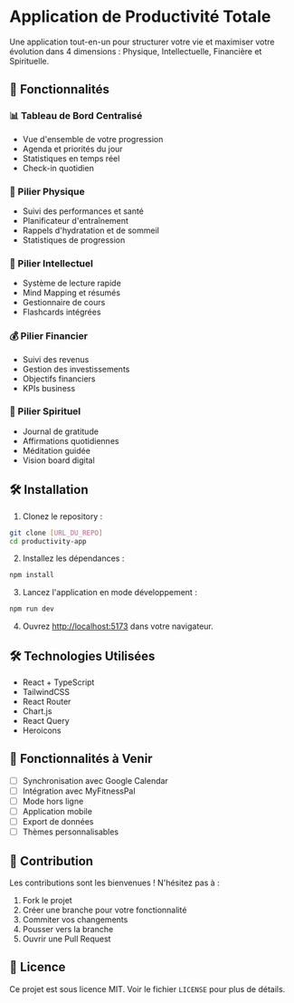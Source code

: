 # Application de Productivité Totale

Une application tout-en-un pour structurer votre vie et maximiser votre évolution dans 4 dimensions : Physique, Intellectuelle, Financière et Spirituelle.

## 🚀 Fonctionnalités

### 📊 Tableau de Bord Centralisé
- Vue d'ensemble de votre progression
- Agenda et priorités du jour
- Statistiques en temps réel
- Check-in quotidien

### 💪 Pilier Physique
- Suivi des performances et santé
- Planificateur d'entraînement
- Rappels d'hydratation et de sommeil
- Statistiques de progression

### 🧠 Pilier Intellectuel
- Système de lecture rapide
- Mind Mapping et résumés
- Gestionnaire de cours
- Flashcards intégrées

### 💰 Pilier Financier
- Suivi des revenus
- Gestion des investissements
- Objectifs financiers
- KPIs business

### 🧘 Pilier Spirituel
- Journal de gratitude
- Affirmations quotidiennes
- Méditation guidée
- Vision board digital

## 🛠 Installation

1. Clonez le repository :
```bash
git clone [URL_DU_REPO]
cd productivity-app
```

2. Installez les dépendances :
```bash
npm install
```

3. Lancez l'application en mode développement :
```bash
npm run dev
```

4. Ouvrez [http://localhost:5173](http://localhost:5173) dans votre navigateur.

## 🛠 Technologies Utilisées

- React + TypeScript
- TailwindCSS
- React Router
- Chart.js
- React Query
- Heroicons

## 📱 Fonctionnalités à Venir

- [ ] Synchronisation avec Google Calendar
- [ ] Intégration avec MyFitnessPal
- [ ] Mode hors ligne
- [ ] Application mobile
- [ ] Export de données
- [ ] Thèmes personnalisables

## 🤝 Contribution

Les contributions sont les bienvenues ! N'hésitez pas à :
1. Fork le projet
2. Créer une branche pour votre fonctionnalité
3. Commiter vos changements
4. Pousser vers la branche
5. Ouvrir une Pull Request

## 📄 Licence

Ce projet est sous licence MIT. Voir le fichier `LICENSE` pour plus de détails.
